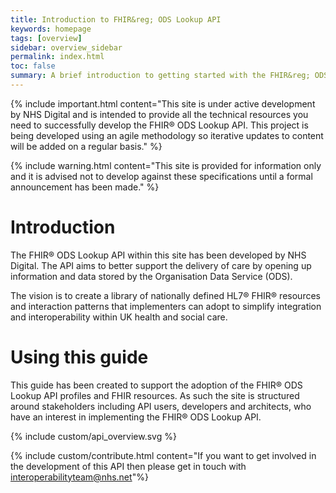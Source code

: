 ```yaml
---
title: Introduction to FHIR&reg; ODS Lookup API
keywords: homepage
tags: [overview]
sidebar: overview_sidebar
permalink: index.html
toc: false
summary: A brief introduction to getting started with the FHIR&reg; ODS Lookup API
---
```


{% include important.html content="This site is under active development by NHS Digital and is intended to provide all the technical resources you need to successfully develop the FHIR&reg; ODS Lookup API. This project is being developed using an agile methodology so iterative updates to content will be added on a regular basis." %}

{% include warning.html content="This site is provided for information only and it is advised not to develop against these specifications until a formal announcement has been made." %}

# Introduction #

The FHIR&reg; ODS Lookup API within this site has been developed by NHS Digital. The API aims to  better support the delivery of care by opening up information and data stored by the Organisation Data Service (ODS).

The vision is to create a library of nationally defined HL7® FHIR® resources and interaction patterns that implementers can adopt to simplify integration and interoperability within UK health and social care.


# Using this guide #

This guide has been created to support the adoption of the FHIR&reg; ODS Lookup API profiles and FHIR resources. As such the site is structured around stakeholders including API users, developers and architects, who have an interest in implementing the FHIR&reg; ODS Lookup API.  

{% include custom/api_overview.svg %}

{% include custom/contribute.html content="If you want to get involved in the development of this API then please get in touch with interoperabilityteam@nhs.net"%}

